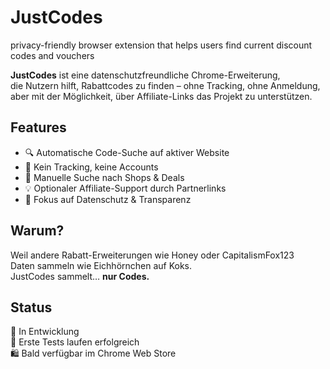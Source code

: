 # JustCodes
privacy-friendly browser extension that helps users find current discount codes and vouchers


**JustCodes** ist eine datenschutzfreundliche Chrome-Erweiterung,  
die Nutzern hilft, Rabattcodes zu finden – ohne Tracking, ohne Anmeldung,  
aber mit der Möglichkeit, über Affiliate-Links das Projekt zu unterstützen.

## Features

- 🔍 Automatische Code-Suche auf aktiver Website
- 🔐 Kein Tracking, keine Accounts
- 🧠 Manuelle Suche nach Shops & Deals
- 💡 Optionaler Affiliate-Support durch Partnerlinks
- 🧼 Fokus auf Datenschutz & Transparenz

## Warum?

Weil andere Rabatt-Erweiterungen wie Honey oder CapitalismFox123  
Daten sammeln wie Eichhörnchen auf Koks.  
JustCodes sammelt… **nur Codes.**

## Status

🚧 In Entwicklung  
🧪 Erste Tests laufen erfolgreich  
🛍️ Bald verfügbar im Chrome Web Store

